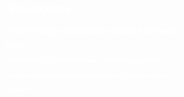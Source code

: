 <html>
<h1 style="color:white; align:center">Philosophers</h1>
<h2 style="color:white; align:center">I never thought philosophy would be so deadly</h2>




<h5 style="color:white; align:center">Summary:</h5>
<h5 style="color:white; align:center">In this project, you will learn the basics of threading a process.</h5>
<h5 style="color:white; align:center">You will see how to create threads and you will discover mutexes.</h5>
<h5 style="color:white; align:center">Version: 11</h5>
</html>
